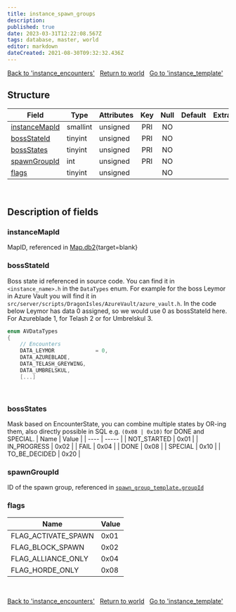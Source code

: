 ```yaml
---
title: instance_spawn_groups
description: 
published: true
date: 2023-03-31T12:22:08.567Z
tags: database, master, world
editor: markdown
dateCreated: 2021-08-30T09:32:32.436Z
---
```


<a href="https://trinitycore.info/en/database/master/world/instance_encounters" class="mt-5 v-btn v-btn--depressed v-btn--flat v-btn--outlined theme--light v-size--default darkblue--text text--lighten-3"><span class="v-btn__content"><i aria-hidden="true" class="v-icon notranslate v-icon--left mdi mdi-arrow-left theme--light"></i><span>Back to 'instance_encounters'</span></span></a>&nbsp;&nbsp;&nbsp;<a href="https://trinitycore.info/en/database/master/world/home" class="mt-5 v-btn v-btn--depressed v-btn--flat v-btn--outlined theme--light v-size--default darkblue--text text--lighten-3"><span class="v-btn__content"><i aria-hidden="true" class="v-icon notranslate v-icon--left mdi mdi-home-outline theme--light"></i><span>Return to world</span></span></a>&nbsp;&nbsp;&nbsp;<a href="https://trinitycore.info/en/database/master/world/instance_template" class="mt-5 v-btn v-btn--depressed v-btn--flat v-btn--outlined theme--light v-size--default darkblue--text text--lighten-3"><span class="v-btn__content"><span>Go to 'instance_template'</span><i aria-hidden="true" class="v-icon notranslate v-icon--right mdi mdi-arrow-right theme--light"></i></span></a>

## Structure

| Field | Type | Attributes | Key | Null | Default | Extra | Comment |
| --- | --- | --- | :---: | :---: | --- | --- | --- |
| [instanceMapId](#instancemapid) | smallint | unsigned | PRI | NO |  |  |  |
| [bossStateId](#bossstateid) | tinyint | unsigned | PRI | NO |  |  |  |
| [bossStates](#bossstates) | tinyint | unsigned | PRI | NO |  |  |  |
| [spawnGroupId](#spawngroupid) | int | unsigned | PRI | NO |  |  |  |
| [flags](#flags) | tinyint | unsigned |  | NO |  |  |  |
&nbsp;
## Description of fields

### instanceMapId
MapID, referenced in [Map.db2](https://wow.tools/dbc/?dbc=map){target=blank}
&nbsp;

### bossStateId
Boss state id referenced in source code. You can find it in `<instance_name>.h` in the `DataTypes` enum. For example for the boss Leymor in Azure Vault you will find it in `src/server/scripts/DragonIsles/AzureVault/azure_vault.h`. In the code below Leymor has data 0 assigned, so we would use 0 as bossStateId here.
For Azureblade 1, for Telash 2 or for Umbrelskul 3.
```c
enum AVDataTypes
{
    // Encounters
    DATA_LEYMOR             = 0,
    DATA_AZUREBLADE,
    DATA_TELASH_GREYWING,
    DATA_UMBRELSKUL,
    [...]
```
&nbsp;

### bossStates
Mask based on EncounterState, you can combine multiple states by OR-ing them, also directly possible in SQL e.g. `(0x08 | 0x10)` for DONE and SPECIAL.
| Name | Value |
| ---- | ----- |
| NOT_STARTED | 0x01 |
| IN_PROGRESS | 0x02 |
| FAIL | 0x04 |
| DONE | 0x08 |
| SPECIAL | 0x10 |
| TO_BE_DECIDED | 0x20 |
&nbsp;

### spawnGroupId
ID of the spawn group, referenced in [`spawn_group_template.groupId`](/database/master/world/spawn_group_template#groupId) 
&nbsp;

### flags
| Name | Value |
| ---- | ----- |
| FLAG_ACTIVATE_SPAWN | 0x01 |
| FLAG_BLOCK_SPAWN | 0x02 |
| FLAG_ALLIANCE_ONLY | 0x04 |
| FLAG_HORDE_ONLY | 0x08 |
&nbsp;

<a href="https://trinitycore.info/en/database/master/world/instance_encounters" class="mt-5 v-btn v-btn--depressed v-btn--flat v-btn--outlined theme--light v-size--default darkblue--text text--lighten-3"><span class="v-btn__content"><i aria-hidden="true" class="v-icon notranslate v-icon--left mdi mdi-arrow-left theme--light"></i><span>Back to 'instance_encounters'</span></span></a>&nbsp;&nbsp;&nbsp;<a href="https://trinitycore.info/en/database/master/world/home" class="mt-5 v-btn v-btn--depressed v-btn--flat v-btn--outlined theme--light v-size--default darkblue--text text--lighten-3"><span class="v-btn__content"><i aria-hidden="true" class="v-icon notranslate v-icon--left mdi mdi-home-outline theme--light"></i><span>Return to world</span></span></a>&nbsp;&nbsp;&nbsp;<a href="https://trinitycore.info/en/database/master/world/instance_template" class="mt-5 v-btn v-btn--depressed v-btn--flat v-btn--outlined theme--light v-size--default darkblue--text text--lighten-3"><span class="v-btn__content"><span>Go to 'instance_template'</span><i aria-hidden="true" class="v-icon notranslate v-icon--right mdi mdi-arrow-right theme--light"></i></span></a>

